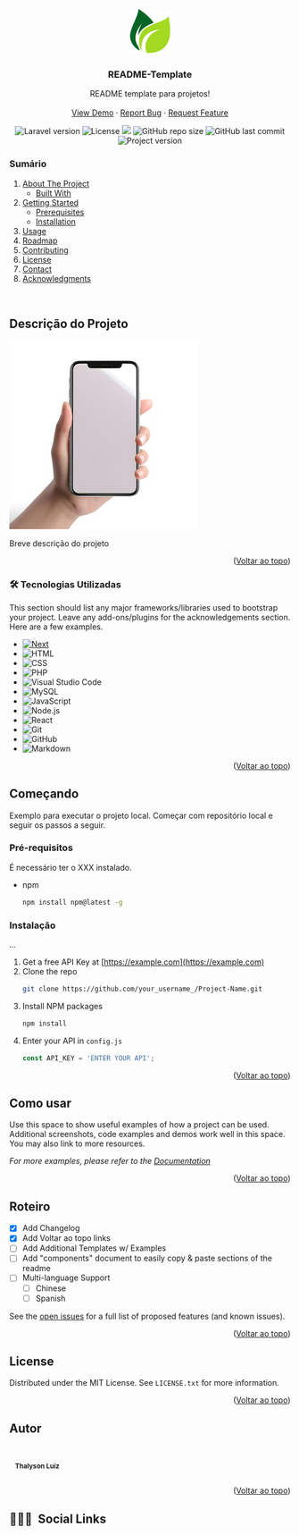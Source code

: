 <!-- Improved compatibility of Voltar ao topo link: See: https://github.com/othneildrew/Best-README-Template/pull/73 -->
<a name="readme-top"></a>
<!--
*** Thanks for checking out the Best-README-Template. If you have a suggestion
*** that would make this better, please fork the repo and create a pull request
*** or simply open an issue with the tag "enhancement".
*** Don't forget to give the project a star!
*** Thanks again! Now go create something AMAZING! :D
-->



<!-- PROJECT SHIELDS -->
<!--
*** I'm using markdown "reference style" links for readability.
*** Reference links are enclosed in brackets [ ] instead of parentheses ( ).
*** See the bottom of this document for the declaration of the reference variables
*** for contributors-url, forks-url, etc. This is an optional, concise syntax you may use.
*** https://www.markdownguide.org/basic-syntax/#reference-style-links
-->

<!-- PROJECT LOGO -->
<br />
<div align="center">
  <a href="https://github.com/thalysonluiz/README-Template">
    <img src="images/logo.png" alt="Logo" width="80" height="80">
  </a>

  <h3 align="center">README-Template</h3>

  <p align="center">
    README template para projetos!
    <br />
    <br />
    <a href="https://github.com/demo">View Demo</a>
    ·
    <a href="https://github.com/thalysonluiz/README-Template/issues/new?labels=bug&template=bug-report---.md">Report Bug</a>
    ·
    <a href="https://github.com/thalysonluiz/README-Template/issues/new?labels=enhancement&template=feature-request---.md">Request Feature</a>
  </p>
</div>

<p align="center">
  <img alt="Laravel version" src="https://img.shields.io/static/v1?label=laravel&message=v7.x&color=red&labelColor=000000" />
  <img alt="License" src="https://img.shields.io/static/v1?label=license&message=MIT&color=49AA26&labelColor=000000">
  <img src="https://img.shields.io/github/languages/top/thalysonluiz/marketplace_laravel?labelColor=000000">
  <img alt="GitHub repo size" src="https://img.shields.io/github/repo-size/thalysonluiz/marketplace_laravel?labelColor=000000">
  <img alt="GitHub last commit" src="https://img.shields.io/github/last-commit/thalysonluiz/marketplace_laravel?labelColor=000000">
  <img alt="Project version" src="https://img.shields.io/static/v1?label=version&message=v1.0.0&color=red&labelColor=000000" />
</p>

<!-- TABLE OF CONTENTS -->
  ### Sumário
  <ol>
    <li>
      <a href="#about-the-project">About The Project</a>
      <ul>
        <li><a href="#built-with">Built With</a></li>
      </ul>
    </li>
    <li>
      <a href="#getting-started">Getting Started</a>
      <ul>
        <li><a href="#prerequisites">Prerequisites</a></li>
        <li><a href="#installation">Installation</a></li>
      </ul>
    </li>
    <li><a href="#usage">Usage</a></li>
    <li><a href="#roadmap">Roadmap</a></li>
    <li><a href="#contributing">Contributing</a></li>
    <li><a href="#license">License</a></li>
    <li><a href="#contact">Contact</a></li>
    <li><a href="#acknowledgments">Acknowledgments</a></li>
  </ol>
<br>


<!-- ABOUT THE PROJECT -->
## Descrição do Projeto

[![Product Name Screen Shot][product-screenshot]](https://example.com)

Breve descrição do projeto

<p align="right">(<a href="#readme-top">Voltar ao topo</a>)</p>


<!--https://github.com/simple-icons/simple-icons/blob/master/slugs.md-->
### 🛠 Tecnologias Utilizadas

This section should list any major frameworks/libraries used to bootstrap your project. Leave any add-ons/plugins for the acknowledgements section. Here are a few examples.

* [![Next][Next.js]][Next-url]
* ![HTML](https://img.shields.io/badge/-HTML-05122A?style=flat&logo=HTML5)&nbsp;
* ![CSS](https://img.shields.io/badge/-CSS-05122A?style=flat&logo=CSS3&logoColor=1572B6)&nbsp;
* ![PHP](https://img.shields.io/badge/-PHP-05122A?style=flat&logo=PHP&logoColor=1572B6)&nbsp;
* ![Visual Studio Code](https://img.shields.io/badge/-Visual%20Studio%20Code-05122A?style=flat&logo=visual-studio-code&logoColor=007ACC)&nbsp;
* ![MySQL](https://img.shields.io/badge/-MySQL-05122A?style=flat&logo=MySQL&logoColor=1572B6)&nbsp;
* ![JavaScript](https://img.shields.io/badge/-JavaScript-05122A?style=flat&logo=javascript)&nbsp;
* ![Node.js](https://img.shields.io/badge/-Node.js-05122A?style=flat&logo=node.js)&nbsp;
* ![React](https://img.shields.io/badge/-React-05122A?style=flat&logo=react)&nbsp;
* ![Git](https://img.shields.io/badge/-Git-05122A?style=flat&logo=git)&nbsp;
* ![GitHub](https://img.shields.io/badge/-GitHub-05122A?style=flat&logo=github)&nbsp;
* ![Markdown](https://img.shields.io/badge/-Markdown-05122A?style=flat&logo=markdown)&nbsp;

<p align="right">(<a href="#readme-top">Voltar ao topo</a>)</p>



<!-- GETTING STARTED -->
## Começando

Exemplo para executar o projeto local.
Começar com repositório local e seguir os passos a seguir.

### Pré-requisitos

É necessário ter o XXX instalado.
* npm
  ```sh
  npm install npm@latest -g
  ```

### Instalação

_..._

1. Get a free API Key at [https://example.com](https://example.com)
2. Clone the repo
   ```sh
   git clone https://github.com/your_username_/Project-Name.git
   ```
3. Install NPM packages
   ```sh
   npm install
   ```
4. Enter your API in `config.js`
   ```js
   const API_KEY = 'ENTER YOUR API';
   ```

<p align="right">(<a href="#readme-top">Voltar ao topo</a>)</p>



<!-- USAGE EXAMPLES -->
## Como usar

Use this space to show useful examples of how a project can be used. Additional screenshots, code examples and demos work well in this space. You may also link to more resources.

_For more examples, please refer to the [Documentation](https://example.com)_

<p align="right">(<a href="#readme-top">Voltar ao topo</a>)</p>



<!-- ROADMAP -->
## Roteiro

- [x] Add Changelog
- [x] Add Voltar ao topo links
- [ ] Add Additional Templates w/ Examples
- [ ] Add "components" document to easily copy & paste sections of the readme
- [ ] Multi-language Support
    - [ ] Chinese
    - [ ] Spanish

See the [open issues](https://github.com/thalysonluiz/README-Template/issues) for a full list of proposed features (and known issues).

<p align="right">(<a href="#readme-top">Voltar ao topo</a>)</p>



<!-- CONTRIBUTING --
## Contributing

Contributions are what make the open source community such an amazing place to learn, inspire, and create. Any contributions you make are **greatly appreciated**.

If you have a suggestion that would make this better, please fork the repo and create a pull request. You can also simply open an issue with the tag "enhancement".
Don't forget to give the project a star! Thanks again!

1. Fork the Project
2. Create your Feature Branch (`git checkout -b feature/AmazingFeature`)
3. Commit your Changes (`git commit -m 'Add some AmazingFeature'`)
4. Push to the Branch (`git push origin feature/AmazingFeature`)
5. Open a Pull Request

<p align="right">(<a href="#readme-top">Voltar ao topo</a>)</p>



<!-- LICENSE -->
## License

Distributed under the MIT License. See `LICENSE.txt` for more information.

<p align="right">(<a href="#readme-top">Voltar ao topo</a>)</p>



<!-- CONTACT -->
## Autor

<div style="display: flex;">
<p style="display: flex; flex-direction: column; justify-content: center; align-items: center">                            
 <img style="border-radius: 50%;" src="https://avatars3.githubusercontent.com/u/6808286?s=460&v=4" width="100px;" alt=""/>
 <br />
 <sub><b>Thalyson Luiz</b></sub>
</p>
</div>

<p align="right">(<a href="#readme-top">Voltar ao topo</a>)</p>

## 👨🏽‍🦲 &nbsp;Social Links

<!--<p align="left" style="background:yellow">
<a href="https://codepen.io/maykbrito" target="_blank">
  <img align="center" src="https://img.shields.io/badge/-maykbrito-05122A?style=flat&logo=codepen" alt="codepen"/>
</a>
<a href="https://twitter.com/maykbrito" target="_blank">
  <img align="center" src="https://img.shields.io/badge/-maykbrito-05122A?style=flat&logo=twitter" alt="twitter"/>  
</a>
<a href="https://linkedin.com/in/maykbrito" target="_blank">
  <img align="center" src="https://img.shields.io/badge/-maykbrito-05122A?style=flat&logo=linkedin" alt="linkedin"/>
</a>
<a href="https://instagram.com/maykbrito" target="_blank">
 <img align="center" src="https://img.shields.io/badge/-maykbrito-05122A?style=flat&logo=instagram" alt="instagram"/>
</a>
<a href="https://youtube.com/maykbrito" target="_blank">
 <img align="center" src="https://img.shields.io/badge/-maykbrito-05122A?style=flat&logo=youtube" alt="youtube"/>
</a>
</p>-->


<!-- MARKDOWN LINKS & IMAGES -->
<!-- https://www.markdownguide.org/basic-syntax/#reference-style-links -->
[contributors-shield]: https://img.shields.io/github/contributors/othneildrew/Best-README-Template.svg?style=for-the-badge
[contributors-url]: https://github.com/othneildrew/Best-README-Template/graphs/contributors
[forks-shield]: https://img.shields.io/github/forks/othneildrew/Best-README-Template.svg?style=for-the-badge
[forks-url]: https://github.com/othneildrew/Best-README-Template/network/members
[stars-shield]: https://img.shields.io/github/stars/othneildrew/Best-README-Template.svg?style=for-the-badge
[stars-url]: https://github.com/othneildrew/Best-README-Template/stargazers
[issues-shield]: https://img.shields.io/github/issues/othneildrew/Best-README-Template.svg?style=for-the-badge
[issues-url]: https://github.com/othneildrew/Best-README-Template/issues
[license-shield]: https://img.shields.io/github/license/othneildrew/Best-README-Template.svg?style=for-the-badge
[license-url]: https://github.com/othneildrew/Best-README-Template/blob/master/LICENSE.txt
[linkedin-shield]: https://img.shields.io/badge/-LinkedIn-black.svg?style=for-the-badge&logo=linkedin&colorB=555
[linkedin-url]: https://linkedin.com/in/othneildrew
[product-screenshot]: images/screenshot.png
[Next.js]: https://img.shields.io/badge/-Nextjs-05122A?style=flat&logo=nextdotjs
[Next-url]: https://nextjs.org/
[React.js]: https://img.shields.io/badge/React-20232A?style=for-the-badge&logo=react&logoColor=61DAFB
[React-url]: https://reactjs.org/
[Vue.js]: https://img.shields.io/badge/Vue.js-35495E?style=for-the-badge&logo=vuedotjs&logoColor=4FC08D
[Vue-url]: https://vuejs.org/
[Angular.io]: https://img.shields.io/badge/Angular-DD0031?style=for-the-badge&logo=angular&logoColor=white
[Angular-url]: https://angular.io/
[Svelte.dev]: https://img.shields.io/badge/Svelte-4A4A55?style=for-the-badge&logo=svelte&logoColor=FF3E00
[Svelte-url]: https://svelte.dev/
[Laravel.com]: https://img.shields.io/badge/Laravel-FF2D20?style=for-the-badge&logo=laravel&logoColor=white
[Laravel-url]: https://laravel.com
[Bootstrap.com]: https://img.shields.io/badge/Bootstrap-563D7C?style=for-the-badge&logo=bootstrap&logoColor=white
[Bootstrap-url]: https://getbootstrap.com
[JQuery.com]: https://img.shields.io/badge/jQuery-0769AD?style=for-the-badge&logo=jquery&logoColor=white
[JQuery-url]: https://jquery.com 
